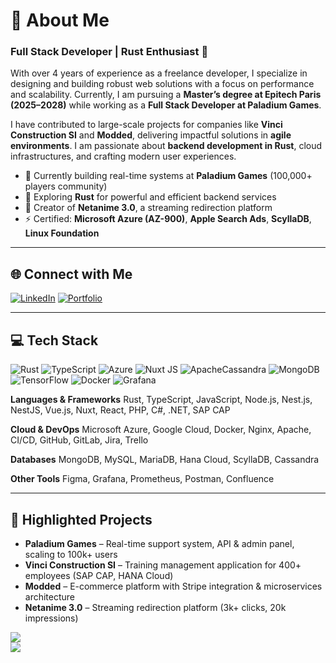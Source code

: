 # 💫 About Me

### Full Stack Developer | Rust Enthusiast 🦀

With over 4 years of experience as a freelance developer, I specialize in designing and building robust web solutions with a focus on performance and scalability. Currently, I am pursuing a **Master’s degree at Epitech Paris (2025–2028)** while working as a **Full Stack Developer at Paladium Games**.

I have contributed to large-scale projects for companies like **Vinci Construction SI** and **Modded**, delivering impactful solutions in **agile environments**.
I am passionate about **backend development in Rust**, cloud infrastructures, and crafting modern user experiences.

* 🔭 Currently building real-time systems at **Paladium Games** (100,000+ players community)
* 🌱 Exploring **Rust** for powerful and efficient backend services
* 💬 Creator of **Netanime 3.0**, a streaming redirection platform
* ⚡ Certified: **Microsoft Azure (AZ-900)**, **Apple Search Ads**, **ScyllaDB**, **Linux Foundation**

---

## 🌐 Connect with Me

[![LinkedIn](https://img.shields.io/badge/LinkedIn-%230077B5.svg?logo=linkedin\&logoColor=white)](https://linkedin.com/in/Maximilien-Grzeczka)
[![Portfolio](https://img.shields.io/badge/Portfolio-%23000000.svg?logo=vercel\&logoColor=white)](https://maxgrz.fr)

---

## 💻 Tech Stack
![Rust](https://img.shields.io/badge/rust-%23000000.svg?style=for-the-badge&logo=rust&logoColor=white) ![TypeScript](https://img.shields.io/badge/typescript-%23007ACC.svg?style=for-the-badge&logo=typescript&logoColor=white) ![Azure](https://img.shields.io/badge/azure-%230072C6.svg?style=for-the-badge&logo=microsoftazure&logoColor=white) ![Nuxt JS](https://img.shields.io/badge/Nuxt-002E3B?style=for-the-badge&logo=nuxt.js&logoColor=#00DC82) ![ApacheCassandra](https://img.shields.io/badge/cassandra-%231287B1.svg?style=for-the-badge&logo=apache-cassandra&logoColor=white) ![MongoDB](https://img.shields.io/badge/MongoDB-%234ea94b.svg?style=for-the-badge&logo=mongodb&logoColor=white) ![TensorFlow](https://img.shields.io/badge/TensorFlow-%23FF6F00.svg?style=for-the-badge&logo=TensorFlow&logoColor=white) ![Docker](https://img.shields.io/badge/docker-%230db7ed.svg?style=for-the-badge&logo=docker&logoColor=white) ![Grafana](https://img.shields.io/badge/grafana-%23F46800.svg?style=for-the-badge&logo=grafana&logoColor=white)

**Languages & Frameworks**
Rust, TypeScript, JavaScript, Node.js, Nest.js, NestJS, Vue.js, Nuxt, React, PHP, C#, .NET, SAP CAP

**Cloud & DevOps**
Microsoft Azure, Google Cloud, Docker, Nginx, Apache, CI/CD, GitHub, GitLab, Jira, Trello

**Databases**
MongoDB, MySQL, MariaDB, Hana Cloud, ScyllaDB, Cassandra

**Other Tools**
Figma, Grafana, Prometheus, Postman, Confluence

---

## 🚀 Highlighted Projects

* **Paladium Games** – Real-time support system, API & admin panel, scaling to 100k+ users
* **Vinci Construction SI** – Training management application for 400+ employees (SAP CAP, HANA Cloud)
* **Modded** – E-commerce platform with Stripe integration & microservices architecture
* **Netanime 3.0** – Streaming redirection platform (3k+ clicks, 20k impressions)

![](https://github-readme-streak-stats.herokuapp.com/?user=Maki-Grz&theme=dark&hide_border=false)<br/>
![](https://github-readme-stats.vercel.app/api/top-langs/?username=Maki-Grz&theme=dark&hide_border=false&include_all_commits=rue&count_private=true&layout=compact)
